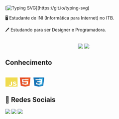 ##
[![Typing SVG](https://readme-typing-svg.herokuapp.com?font=Montserrat&weight=800&pause=1000&color=009ED3&center=true&vCenter=true&width=1000&lines=Olá+,+meu+Nome+é+Gabriella+Dantas.+;+Seja+bem+vindo(a)+ao+meu+perfil.)](https://git.io/typing-svg)

<div>
  🖥 Estudante de INI (Informática para Internet) no ITB.

  🖊 Estudando para ser Designer e Programadora.

</div>

##

<div align="center">
  <a href"https://github.com/astr0ns">   
  <img height="180em" src="https://github-readme-stats.vercel.app/api?username=safira-d&show_icons=true&theme=midnight-purple"></img>
  <img height="180em" src="https://github-readme-stats.vercel.app/api/top-langs/?username=safira-d&layout=compact&theme=midnight-purple"></div>
  </a>
</div>


## Conhecimento 
<div style="display: inline_block"><br>
  <img align="center" alt="Rafa-Js" height="30" width="40" src="https://raw.githubusercontent.com/devicons/devicon/master/icons/javascript/javascript-plain.svg">
  <img align="center" alt="Rafa-HTML" height="30" width="40" src="https://raw.githubusercontent.com/devicons/devicon/master/icons/html5/html5-original.svg">
  <img align="center" alt="Rafa-CSS" height="30" width="40" src="https://raw.githubusercontent.com/devicons/devicon/master/icons/css3/css3-original.svg">
</div>



## 📱 Redes Sociais
  
  
 <div>
  <a href="https://www.instagram.com/dantas.web/" target="_blank" >
      <img src="https://img.shields.io/badge/Instagram-E4405F?style=for-the-badge&logo=instagram&logoColor=white"   target="_blank"></a>
  <a href=https://www.linkedin.com/in/gabriella-dantas-figueiredo-593572269/" target="_blank" >
      <img src="https://img.shields.io/badge/LinkedIn-0077B5?style=for-the-badge&logo=linkedin&logoColor=white" target="_blank"></a>
  <a href="mailto:gabrielladantasfd@gmail.com" target="_blank" >
      <img src="https://img.shields.io/badge/-Gmail-%23333?style=for-the-badge&logo=gmail&logoColor=white" target="_blank"></a>
     
  
  </div>
  

  
